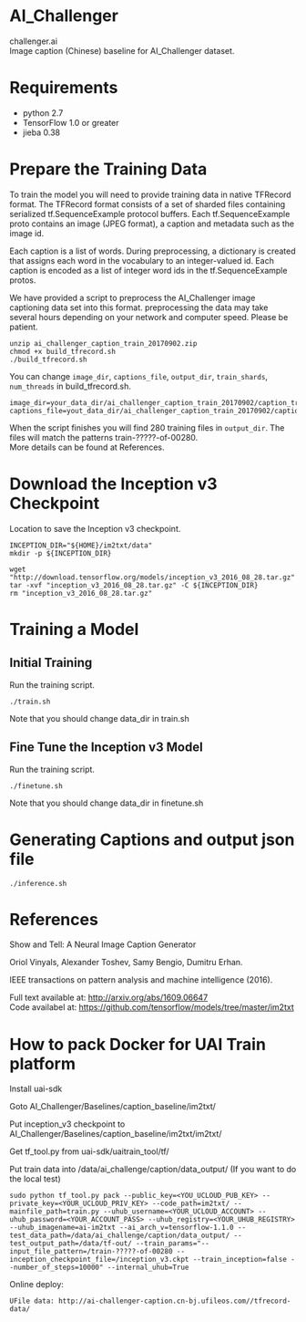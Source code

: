 # AI_Challenger
challenger.ai     
Image caption (Chinese) baseline for AI_Challenger dataset.
# Requirements
- python 2.7
- TensorFlow 1.0 or greater
- jieba 0.38 

# Prepare the Training Data
To train the model you will need to provide training data in native TFRecord format. The TFRecord format consists of a set of sharded files containing serialized tf.SequenceExample protocol buffers. Each tf.SequenceExample proto contains an image (JPEG format), a caption and metadata such as the image id.

Each caption is a list of words. During preprocessing, a dictionary is created that assigns each word in the vocabulary to an integer-valued id. Each caption is encoded as a list of integer word ids in the tf.SequenceExample protos.

We have provided a script to preprocess the AI_Challenger image captioning data set into this format. preprocessing the data may take several hours depending on your network and computer speed. Please be patient.
```
unzip ai_challenger_caption_train_20170902.zip
chmod +x build_tfrecord.sh
./build_tfrecord.sh
```
You can change `image_dir`, `captions_file`, `output_dir`, `train_shards`, `num_threads` in build_tfrecord.sh.    
```
image_dir=your_data_dir/ai_challenger_caption_train_20170902/caption_train_images_20170902
captions_file=yout_data_dir/ai_challenger_caption_train_20170902/caption_train_annotations_20170902.json     
```

When the script finishes you will find 280 training files in `output_dir`. The files will match the patterns train-?????-of-00280.    
More details can be found at References.     

# Download the Inception v3 Checkpoint
Location to save the Inception v3 checkpoint.
```
INCEPTION_DIR="${HOME}/im2txt/data"
mkdir -p ${INCEPTION_DIR}

wget "http://download.tensorflow.org/models/inception_v3_2016_08_28.tar.gz"
tar -xvf "inception_v3_2016_08_28.tar.gz" -C ${INCEPTION_DIR}
rm "inception_v3_2016_08_28.tar.gz"
```
# Training a Model
## Initial Training
Run the training script.
```
./train.sh
```
Note that you should change data_dir in train.sh
## Fine Tune the Inception v3 Model
Run the training script.
```
./finetune.sh
```
Note that you should change data_dir in finetune.sh
# Generating Captions and output json file
```
./inference.sh
```

# References

Show and Tell: A Neural Image Caption Generator

Oriol Vinyals, Alexander Toshev, Samy Bengio, Dumitru Erhan.

IEEE transactions on pattern analysis and machine intelligence (2016).

Full text available at: http://arxiv.org/abs/1609.06647    
Code availabel at: https://github.com/tensorflow/models/tree/master/im2txt

# How to pack Docker for UAI Train platform

Install uai-sdk

Goto AI_Challenger/Baselines/caption_baseline/im2txt/

Put inception_v3 checkpoint to AI_Challenger/Baselines/caption_baseline/im2txt/im2txt/

Get tf_tool.py from uai-sdk/uaitrain_tool/tf/

Put train data into /data/ai_challenge/caption/data_output/   (If you want to do the local test)

```
sudo python tf_tool.py pack --public_key=<YOU_UCLOUD_PUB_KEY> --private_key=<YOUR_UCLOUD_PRIV_KEY> --code_path=im2txt/ --mainfile_path=train.py --uhub_username=<YOUR_UCLOUD_ACCOUNT> --uhub_password=<YOUR_ACCOUNT_PASS> --uhub_registry=<YOUR_UHUB_REGISTRY> --uhub_imagename=ai-im2txt --ai_arch_v=tensorflow-1.1.0 --test_data_path=/data/ai_challenge/caption/data_output/ --test_output_path=/data/tf-out/ --train_params="--input_file_pattern=/train-?????-of-00280 --inception_checkpoint_file=/inception_v3.ckpt --train_inception=false --number_of_steps=10000" --internal_uhub=True
```

Online deploy:

```
UFile data: http://ai-challenger-caption.cn-bj.ufileos.com//tfrecord-data/
```

